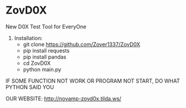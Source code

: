 # ZovD0X
New D0X Test Tool for EveryOne

1. Installation:
   - git clone https://github.com/Zover1337/ZovD0X
   - pip install requests
   - pip install pandas
   - cd ZovD0X
   - python main.py

IF SOME FUNCTION NOT WORK OR PROGRAM NOT START, DO WHAT PYTHON SAID YOU

OUR WEBSITE: http://novamp-zovd0x.tilda.ws/
